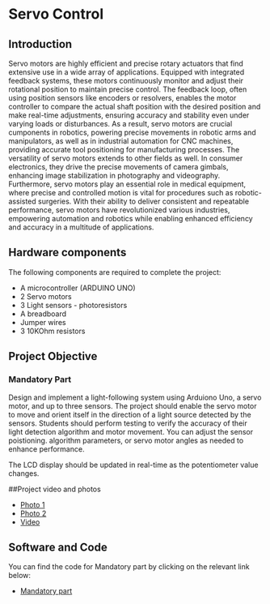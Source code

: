 # Servo Control

## Introduction

Servo motors are highly efficient and precise rotary actuators that find extensive use in a wide array
of applications. Equipped with integrated feedback systems, these motors continuously monitor and adjust
their rotational position to maintain precise control. The feedback loop, often using position sensors
like encoders or resolvers, enables the motor controller to compare the actual shaft position with the
desired position and make real-time adjustments, ensuring accuracy and stability even under varying loads
or disturbances. As a result, servo motors are crucial cumponents in robotics, powering precise movements
in robotic arms and manipulators, as well as in industrial automation for CNC machines, providing accurate
tool positioning for manufacturing processes.
The versatility of servo motors extends to other fields as well. In consumer electronics, they drive the
precise movements of camera gimbals, enhancing image stabilization in photography and videography.
Furthermore, servo motors play an essential role in medical equipment, where precise and controlled motion
is vital for procedures such as robotic-assisted surgeries. With their ability to deliver consistent and
repeatable performance, servo motors have revolutionized various industries, empowering automation and
robotics while enabling enhanced efficiency and accuracy in a multitude of applications.

## Hardware components

The following components are required to complete the project:

- A microcontroller (ARDUINO UNO)
- 2 Servo motors
- 3 Light sensors - photoresistors
- A breadboard
- Jumper wires
- 3 10KOhm resistors

## Project Objective

### Mandatory Part

Design and implement a light-following system using Arduiono  Uno, a
servo motor, and up to three sensors. The project should enable the servo
motor to move and orient itself in the direction of a light source detected by
the sensors. Students should perform testing to verify the accuracy of their
light detection algorithm and motor movement. You can adjust the sensor
poistioning. algorithm parameters, or servo motor angles as needed to
enhance performance.

The LCD display should be updated in real-time as the potentiometer value
changes.

##Project video and photos

- [Photo 1](1000025230.jpg)
- [Photo 2](1000025236.jpg)
- [Video](1000025235.mp4)


## Software and Code

You can find the code for Mandatory part by clicking on the relevant link below:

- [Mandatory part](servo.ino)
